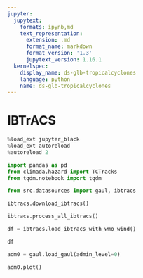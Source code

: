 ```yaml
---
jupyter:
  jupytext:
    formats: ipynb,md
    text_representation:
      extension: .md
      format_name: markdown
      format_version: '1.3'
      jupytext_version: 1.16.1
  kernelspec:
    display_name: ds-glb-tropicalcyclones
    language: python
    name: ds-glb-tropicalcyclones
---
```


# IBTrACS

```python
%load_ext jupyter_black
%load_ext autoreload
%autoreload 2
```

```python
import pandas as pd
from climada.hazard import TCTracks
from tqdm.notebook import tqdm

from src.datasources import gaul, ibtracs
```

```python
ibtracs.download_ibtracs()
```

```python
ibtracs.process_all_ibtracs()
```

```python
df = ibtracs.load_ibtracs_with_wmo_wind()
```

```python
df
```

```python
adm0 = gaul.load_gaul(admin_level=0)
```

```python
adm0.plot()
```

```python

```
